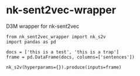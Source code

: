 # nk-sent2vec-wrapper

D3M wrapper for nk-sent2vec

```
from nk_sent2vec_wrapper import nk_s2v
import pandas as pd

docs = ['this is a test', 'this is a trap']
frame = pd.DataFrame(docs, columns=['sentences'])

nk_s2v(hyperparams={}).produce(inputs=frame)

```
